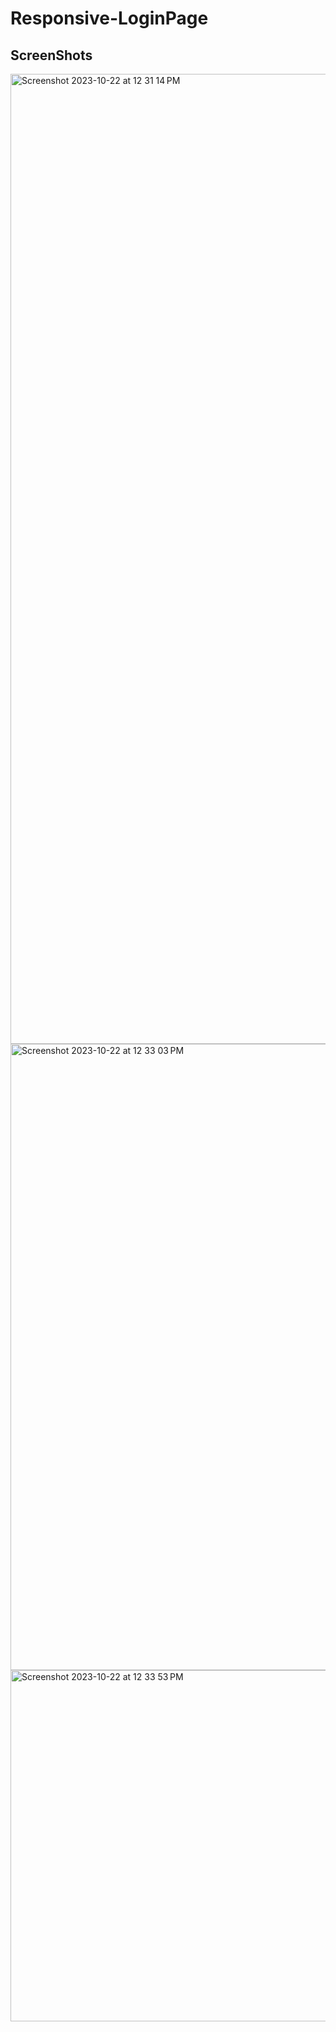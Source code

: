 # Responsive-LoginPage

## ScreenShots
<img width="1552" alt="Screenshot 2023-10-22 at 12 31 14 PM" src="https://github.com/PrashanthvinceDev/Responsive-LoginPage/assets/102049121/b8e0ea6f-3812-4116-a3b2-7abda2e4851a">
<img width="1002" alt="Screenshot 2023-10-22 at 12 33 03 PM" src="https://github.com/PrashanthvinceDev/Responsive-LoginPage/assets/102049121/ead43adb-3a24-47cd-abf4-023065a8cc59">
<img width="562" alt="Screenshot 2023-10-22 at 12 33 53 PM" src="https://github.com/PrashanthvinceDev/Responsive-LoginPage/assets/102049121/5ff647d9-446b-4b79-9f98-648150c79be7">
